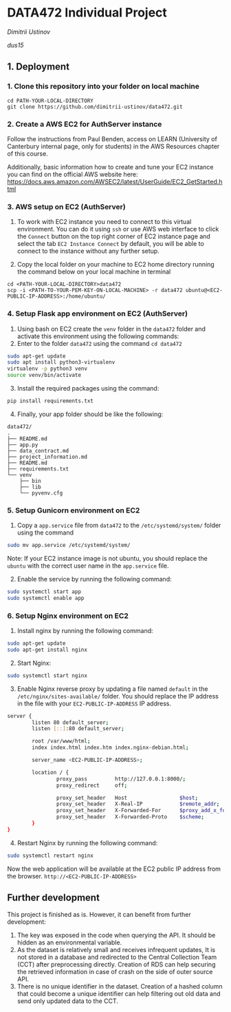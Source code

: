 # DATA472 Individual Project
*Dimitrii Ustinov*

*dus15*

## 1. Deployment
### 1. Clone this repository into your folder on local machine

```
cd PATH-YOUR-LOCAL-DIRECTORY
git clone https://github.com/dimitrii-ustinov/data472.git
```

### 2. Create a AWS EC2 for AuthServer instance

Follow the instructions from Paul Benden, access on LEARN (University of Canterbury internal page, only for students) in the AWS Resources chapter of this course.   

Additionally, basic information how to create and tune your EC2 instance you can find on the official AWS website here: https://docs.aws.amazon.com/AWSEC2/latest/UserGuide/EC2_GetStarted.html


### 3. AWS setup on EC2 (AuthServer)

1. To work with EC2 instance you need to connect to this virtual environment. You can do it using `ssh` or use AWS web interface to click the `Connect` button on the top right corner of EC2 instance page and select the tab `EC2 Instance Connect` by default, you will be able to connect to the instance without any further setup.

2. Copy the local folder on your machine to EC2 home directory running the command below on your local machine in terminal

```
cd <PATH-YOUR-LOCAL-DIRECTORY>data472
scp -i <PATH-TO-YOUR-PEM-KEY-ON-LOCAL-MACHINE> -r data472 ubuntu@<EC2-PUBLIC-IP-ADDRESS>:/home/ubuntu/
```


### 4. Setup Flask app environment on EC2 (AuthServer)

1. Using bash on EC2 create the `venv` folder in the `data472` folder and activate this environment using the following commands:
2. Enter to the folder `data472` using the command `cd data472`

```bash
sudo apt-get update
sudo apt install python3-virtualenv
virtualenv -p python3 venv
source venv/bin/activate
```

3. Install the required packages using the command: 

```bash
pip install requirements.txt
```

4. Finally, your app folder should be like the following:

```
data472/
.
├── README.md
├── app.py
├── data_contract.md
├── project_information.md
├── README.md
├── requirements.txt
└── venv
    ├── bin
    ├── lib
    └── pyvenv.cfg
```


### 5. Setup Gunicorn environment on EC2

1. Copy a `app.service` file from `data472` to the `/etc/systemd/system/` folder using the command 

```bash
sudo mv app.service /etc/systemd/system/
```

Note: If your EC2 instance image is not ubuntu, you should replace the `ubuntu` with the correct user name in the `app.service` file.

2. Enable the service by running the following command:

```bash
sudo systemctl start app
sudo systemctl enable app
```

### 6. Setup Nginx environment on EC2 

1. Install nginx by running the following command:

```bash
sudo apt-get update
sudo apt-get install nginx
```

2. Start Nginx:

```bash
sudo systemctl start nginx
```

3. Enable Nginx reverse proxy by updating a file named `default` in the `/etc/nginx/sites-available/` folder. You should replace the IP address in the file with your `EC2-PUBLIC-IP-ADDRESS` IP address.

```bash
server {
        listen 80 default_server;
        listen [::]:80 default_server;

        root /var/www/html;
        index index.html index.htm index.nginx-debian.html;

        server_name <EC2-PUBLIC-IP-ADDRESS>;

        location / {
                proxy_pass         http://127.0.0.1:8000/;
                proxy_redirect     off;

                proxy_set_header   Host                 $host;
                proxy_set_header   X-Real-IP            $remote_addr;
                proxy_set_header   X-Forwarded-For      $proxy_add_x_forwarded_for;
                proxy_set_header   X-Forwarded-Proto    $scheme;
        }
}
```

4. Restart Nginx by running the following command:

```bash
sudo systemctl restart nginx
```

Now the web application will be available at the EC2 public IP address from the browser. `http://<EC2-PUBLIC-IP-ADDRESS>`


## Further development
This project is finished as is. However, it can benefit from further development:
1. The key was exposed in the code when querying the API. It should be hidden as an environmental variable.
2. As the dataset is relatively small and receives infrequent updates, It is not stored in a database and redirected to the Central Collection Team (CCT) after preprocessing directly.
Creation of RDS can help securing the retrieved information in case of crash on the side of outer source API.
3. There is no unique identifier in the dataset. Creation of a hashed column that could become a unique identifier can help filtering out old data and send only updated data to the CCT.
